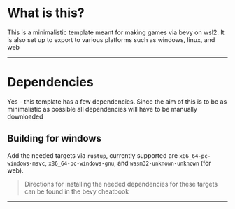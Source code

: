 # What is this?

This is a minimalistic template meant for making games via bevy on wsl2. It is also set up to export to various platforms such as windows, linux, and web

---

# Dependencies

Yes - this template has a few dependencies. Since the aim of this is to be as minimalistic as possible all dependencies will have to be manually downloaded

## Building for windows

Add the needed targets via `rustup`, currently supported are `x86_64-pc-windows-msvc`, `x86_64-pc-windows-gnu`, and `wasm32-unknown-unknown` (for web). 
> Directions for installing the needed dependencies for these targets can be found in the bevy cheatbook 

---
